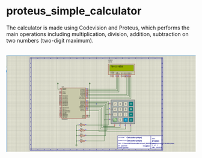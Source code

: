 # proteus_simple_calculator
The calculator is made using Codevision and Proteus, which performs the main operations including multiplication, division, addition, subtraction on two numbers (two-digit maximum).
<br /><br />
<p align="center">
  <img src="https://github.com/HadiSormeyli/proteus_simple_calculator/blob/main/calculator.png" title="instruction formats">
</p>
